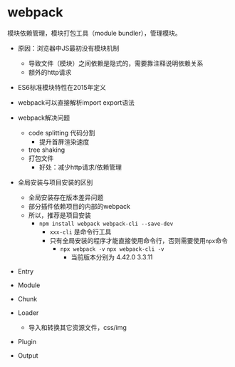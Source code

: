 # webpack

模块依赖管理，模块打包工具（module bundler），管理模块。

* 原因：浏览器中JS最初没有模块机制
  * 导致文件（模块）之间依赖是隐式的，需要靠注释说明依赖关系
  * 额外的http请求

* ES6标准模块特性在2015年定义
* webpack可以直接解析import export语法

* webpack解决问题
  * code splitting 代码分割
    * 提升首屏渲染速度
  * tree shaking
  * 打包文件
    * 好处：减少http请求/依赖管理

* 全局安装与项目安装的区别
  * 全局安装存在版本差异问题
  * 部分插件依赖项目的内部的webpack
  * 所以，推荐是项目安装
    * `npm install webpack webpack-cli --save-dev`
      * `xxx-cli` 是命令行工具
      * 只有全局安装的程序才能直接使用命令行，否则需要使用`npx`命令
        * `npx webpack -v` `npx webpack-cli -v`
          * 当前版本分别为 4.42.0  3.3.11

* Entry
* Module
* Chunk
* Loader
  * 导入和转换其它资源文件，css/img
* Plugin
* Output
